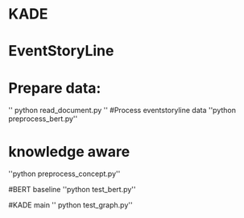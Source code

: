# KADE

# EventStoryLine
# Prepare data:
''
python read_document.py
''
#Process eventstoryline data
''python preprocess_bert.py''

# knowledge aware
''python preprocess_concept.py''

#BERT baseline
''python test_bert.py''

#KADE main
'' python test_graph.py''
